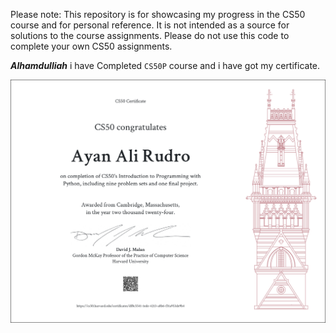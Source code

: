 Please note: This repository is for showcasing my progress in the CS50 course and for personal reference. It is not intended as a source for solutions to the course assignments. Please do not use this code to complete your own CS50 assignments.

***Alhamdulliah*** i have Completed `CS50P` course and i have got my certificate.

![CS50P Certificate](CS50P.png)
